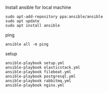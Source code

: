 Install ansible for local machine
```
sudo apt-add-repository ppa:ansible/ansible
sudo apt update
sudo apt install ansible
```

ping
```
ansible all -m ping
```

setup
```
ansible-playbook setup.yml
ansible-playbook elasticstack.yml
ansible-playbook filebeat.yml
ansible-playbook postgresql.yml
ansible-playbook rabbitmq.yml
ansible-playbook nginx.yml
```
